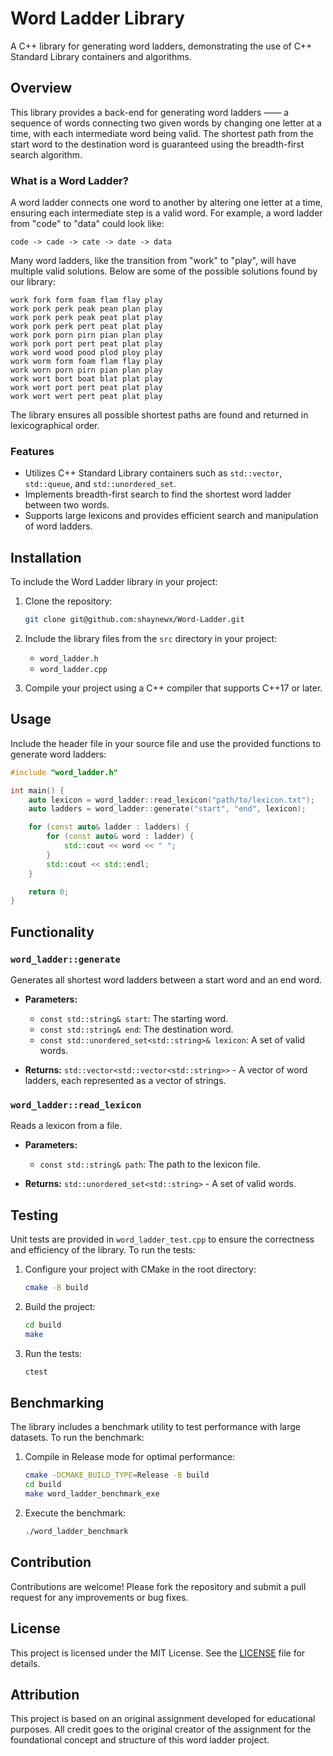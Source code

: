 # Word Ladder Library

A C++ library for generating word ladders, demonstrating the use of C++ Standard Library containers and algorithms.

## Overview

This library provides a back-end for generating word ladders —— a sequence of words connecting two given words by changing one letter at a time, with each intermediate word being valid. The shortest path from the start word to the destination word is guaranteed using the breadth-first search algorithm.

### What is a Word Ladder?

A word ladder connects one word to another by altering one letter at a time, ensuring each intermediate step is a valid word. For example, a word ladder from "code" to "data" could look like:

```
code -> cade -> cate -> date -> data
```

Many word ladders, like the transition from "work" to "play", will have multiple valid solutions. Below are some of the possible solutions found by our library:
```
work fork form foam flam flay play
work pork perk peak pean plan play
work pork perk peak peat plat play
work pork perk pert peat plat play
work pork porn pirn pian plan play
work pork port pert peat plat play
work word wood pood plod ploy play
work worm form foam flam flay play
work worn porn pirn pian plan play
work wort bort boat blat plat play
work wort port pert peat plat play
work wort wert pert peat plat play
```


The library ensures all possible shortest paths are found and returned in lexicographical order.

### Features

- Utilizes C++ Standard Library containers such as `std::vector`, `std::queue`, and `std::unordered_set`.
- Implements breadth-first search to find the shortest word ladder between two words.
- Supports large lexicons and provides efficient search and manipulation of word ladders.

## Installation

To include the Word Ladder library in your project:

1. Clone the repository:
    ```sh
    git clone git@github.com:shaynewx/Word-Ladder.git
    ```
2. Include the library files from the `src` directory in your project:
    - `word_ladder.h`
    - `word_ladder.cpp`

3. Compile your project using a C++ compiler that supports C++17 or later.

## Usage

Include the header file in your source file and use the provided functions to generate word ladders:

```cpp
#include "word_ladder.h"

int main() {
    auto lexicon = word_ladder::read_lexicon("path/to/lexicon.txt");
    auto ladders = word_ladder::generate("start", "end", lexicon);

    for (const auto& ladder : ladders) {
        for (const auto& word : ladder) {
            std::cout << word << " ";
        }
        std::cout << std::endl;
    }

    return 0;
}
```

## Functionality

### `word_ladder::generate`

Generates all shortest word ladders between a start word and an end word.

- **Parameters:**
    - `const std::string& start`: The starting word.
    - `const std::string& end`: The destination word.
    - `const std::unordered_set<std::string>& lexicon`: A set of valid words.

- **Returns:** `std::vector<std::vector<std::string>>` - A vector of word ladders, each represented as a vector of strings.

### `word_ladder::read_lexicon`

Reads a lexicon from a file.

- **Parameters:**
    - `const std::string& path`: The path to the lexicon file.

- **Returns:** `std::unordered_set<std::string>` - A set of valid words.

## Testing

Unit tests are provided in `word_ladder_test.cpp` to ensure the correctness and efficiency of the library. To run the tests:

1. Configure your project with CMake in the root directory:
    ```sh
    cmake -B build
    ```
2. Build the project:
    ```sh
    cd build
    make
    ```
3. Run the tests:
    ```sh
    ctest
    ```

## Benchmarking

The library includes a benchmark utility to test performance with large datasets. To run the benchmark:

1. Compile in Release mode for optimal performance:
    ```sh
    cmake -DCMAKE_BUILD_TYPE=Release -B build
    cd build
    make word_ladder_benchmark_exe
    ```
2. Execute the benchmark:
    ```sh
    ./word_ladder_benchmark
    ```

## Contribution

Contributions are welcome! Please fork the repository and submit a pull request for any improvements or bug fixes.

## License

This project is licensed under the MIT License. See the [LICENSE](LICENSE) file for details.

## Attribution

This project is based on an original assignment developed for educational purposes. All credit goes to the original creator of the assignment for the foundational concept and structure of this word ladder project.